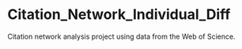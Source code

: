 # Citation_Network_Individual_Diff

Citation network analysis project using data from the Web of Science.